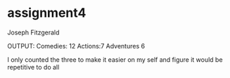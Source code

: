 # assignment4

Joseph Fitzgerald



OUTPUT:
Comedies: 12 Actions:7  Adventures 6


I only counted the three to make it easier on my self and figure it would be repetitive to do all
